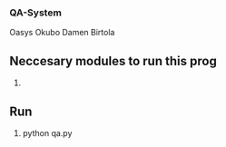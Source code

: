 ### QA-System

Oasys Okubo
Damen Birtola


## Neccesary modules to run this prog
1. 

## Run
1. python qa.py